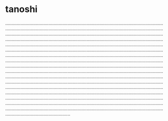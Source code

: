 # tanoshi
...............................................................................................................................................................................................................................................................................................................................................................................................................................................................................................................................................................................................................................................................................................................................................................................................................................................................................................................................................................................................................................................................................................................................................................................................................................................................................................................................................................................................................................................................................................................................................................................................................................................................................................................................................................................................................................................................................................................................................................................................................................................................................................................................................................................................................................................